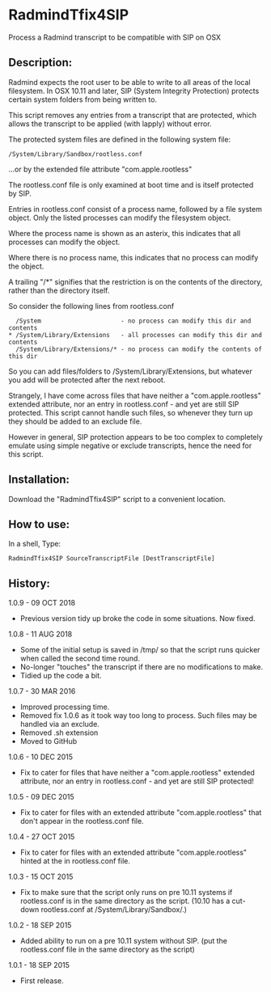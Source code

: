 # RadmindTfix4SIP
Process a Radmind transcript to be compatible with SIP on OSX

## Description:

Radmind expects the root user to be able to write to all areas of the local
filesystem. In OSX 10.11 and later, SIP (System Integrity Protection) 
protects certain system folders from being written to.

This script removes any entries from a transcript that are protected,
which allows the transcript to be applied (with lapply) without error.


The protected system files are defined in the following system file:

	/System/Library/Sandbox/rootless.conf
  
...or by the extended file attribute "com.apple.rootless"

The rootless.conf file is only examined at boot time and is itself
protected by SIP.

Entries in rootless.conf consist of a process name, followed by a file 
system object. Only the listed processes can modify the filesystem object.

Where the process name is shown as an asterix, this indicates that all
processes can modify the object. 

Where there is no process name, this indicates that no process can modify the object.

A trailing "/*" signifies that the restriction is on the contents of the directory, rather than the directory itself.

So consider the following lines from rootless.conf

	  /System                      - no process can modify this dir and contents
	* /System/Library/Extensions   - all processes can modify this dir and contents
	  /System/Library/Extensions/* - no process can modify the contents of this dir

So you can add files/folders to /System/Library/Extensions, but whatever you add will be protected after the next reboot.

Strangely, I have come across files that have neither a "com.apple.rootless" extended attribute, nor an entry in rootless.conf - and yet are still SIP protected. This script cannot handle such files, so whenever they turn up they should be added to an exclude file.

However in general, SIP protection appears to be too complex to completely emulate using simple negative or exclude transcripts, hence the need for this script.


## Installation:

Download the "RadmindTfix4SIP" script to a convenient location.


## How to use:

In a shell, Type:
	
	RadmindTfix4SIP SourceTranscriptFile [DestTranscriptFile]


## History:

1.0.9 - 09 OCT 2018

* Previous version tidy up broke the code in some situations. Now fixed. 

1.0.8 - 11 AUG 2018

* Some of the initial setup is saved in /tmp/ so that the script runs quicker when called the second time round.
* No-longer "touches" the transcript if there are no modifications to make.  
* Tidied up the code a bit.

1.0.7 - 30 MAR 2016

* Improved processing time.
* Removed fix 1.0.6 as it took way too long to process. Such files may be 
  handled via an exclude.
* Removed .sh extension
* Moved to GitHub

1.0.6 - 10 DEC 2015

* Fix to cater for files that have neither a "com.apple.rootless" extended 
  attribute, nor an entry in rootless.conf - and yet are still SIP protected!

1.0.5 - 09 DEC 2015

* Fix to cater for files with an extended attribute "com.apple.rootless"
  that don't appear in the rootless.conf file.

1.0.4 - 27 OCT 2015

* Fix to cater for files with an extended attribute "com.apple.rootless"
  hinted at the in rootless.conf file. 

1.0.3 - 15 OCT 2015

* Fix to make sure that the script only runs on pre 10.11 systems if 
  rootless.conf is in the same directory as the script. 
  (10.10 has a cut-down rootless.conf at /System/Library/Sandbox/.)

1.0.2 - 18 SEP 2015

* Added ability to run on a pre 10.11 system without SIP.
  (put the rootless.conf file in the same directory as the script)

1.0.1 - 18 SEP 2015

* First release.
